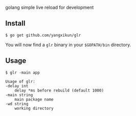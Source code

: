 golang simple live reload for development

Install
-------

	$ go get github.com/yangxikun/glr

You will now find a `glr` binary in your `$GOPATH/bin` directory.

Usage
-----

	$ glr -main app

```
Usage of glr:
-delay int
	delay *ms before rebuild (default 1000)
-main string
	main package name
-wd string
	working directory
```
